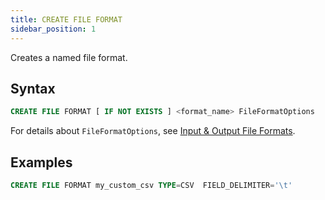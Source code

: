 ```yaml
---
title: CREATE FILE FORMAT
sidebar_position: 1
---
```


Creates a named file format.

## Syntax

```sql
CREATE FILE FORMAT [ IF NOT EXISTS ] <format_name> FileFormatOptions
```

For details about `FileFormatOptions`, see [Input & Output File Formats](../../../00-sql-reference/50-file-format-options.md).

## Examples

```sql
CREATE FILE FORMAT my_custom_csv TYPE=CSV  FIELD_DELIMITER='\t' 
```
